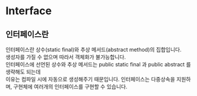 # Interface

## 인터페이스란
인터페이스란 상수(static final)와 추상 메서드(abstract method)의 집합입니다.   
생성자를 가질 수 없으며 따라서 객체화가 불가능합니다.  
 인터페이스에 선언된 상수와 추상 메서드는 public static final 과 public abstract 를 생략해도 되는데   
이유는 컴파일 시에 자동으로 생성해주기 때문입니다. 인터페이스는 다중상속을 지원하며, 구현체에 여러개의 인터페이스를 구현할 수 있습니다.

